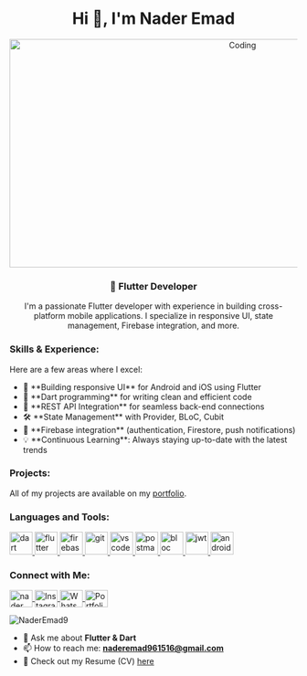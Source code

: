 <h1 align="center">Hi 👋, I'm Nader Emad</h1>

<p align="center">
  <img alt="Coding" width="800" height="400" src="https://media3.giphy.com/media/WTjXuYA2y4o3UZly3W/giphy.gif?cid=9b38fe91a85353d4896002665c9734a7e10264d78f67a61a&ep=v1_user_favorites&rid=giphy.gif&ct=g">
</p>

<h3 align="center">🚀 Flutter Developer</h3>

<p align="center">I'm a passionate Flutter developer with experience in building cross-platform mobile applications. I specialize in responsive UI, state management, Firebase integration, and more.</p>

<h3 align="left">Skills & Experience:</h3>
<p align="left">Here are a few areas where I excel:</p>
<ul>
  <li>📱 **Building responsive UI** for Android and iOS using Flutter</li>
  <li>🎯 **Dart programming** for writing clean and efficient code</li>
  <li>🔗 **REST API Integration** for seamless back-end connections</li>
  <li>🛠 **State Management** with Provider, BLoC, Cubit</li>
  <li>🧩 **Firebase integration** (authentication, Firestore, push notifications)</li>
  <li>💡 **Continuous Learning**: Always staying up-to-date with the latest trends</li>
</ul>

<h3 align="left">Projects:</h3>
<p align="left">All of my projects are available on my <a href="https://naderemad9.github.io" target="_blank">portfolio</a>.</p>

<h3 align="left">Languages and Tools:</h3>
<p align="left">
  <a href="https://dart.dev" target="_blank" rel="noreferrer"> 
    <img src="https://www.vectorlogo.zone/logos/dartlang/dartlang-icon.svg" alt="dart" width="40" height="40"/> 
  </a> 
  <a href="https://flutter.dev" target="_blank" rel="noreferrer"> 
    <img src="https://www.vectorlogo.zone/logos/flutterio/flutterio-icon.svg" alt="flutter" width="40" height="40"/> 
  </a> 
  <a href="https://firebase.google.com/" target="_blank" rel="noreferrer"> 
    <img src="https://www.vectorlogo.zone/logos/firebase/firebase-icon.svg" alt="firebase" width="40" height="40"/> 
  </a> 
  <a href="https://git-scm.com/" target="_blank" rel="noreferrer"> 
    <img src="https://www.vectorlogo.zone/logos/git-scm/git-scm-icon.svg" alt="git" width="40" height="40"/> 
  </a> 
  <a href="https://code.visualstudio.com/" target="_blank" rel="noreferrer">
    <img src="https://www.vectorlogo.zone/logos/visualstudio_code/visualstudio_code-icon.svg" alt="vscode" width="40" height="40"/>
  </a> 
  <a href="https://postman.com" target="_blank" rel="noreferrer">
    <img src="https://www.vectorlogo.zone/logos/getpostman/getpostman-icon.svg" alt="postman" width="40" height="40"/>
  </a>
  <a href="https://bloclibrary.dev/" target="_blank" rel="noreferrer">
    <img src="https://bloclibrary.dev/_astro/dark-bloc-logo.D-BLnUA2.svg" alt="bloc" width="40" height="40"/>
  </a>
  <a href="https://jwt.io" target="_blank" rel="noreferrer">
    <img src="https://jwt.io/img/pic_logo.svg" alt="jwt" width="40" height="40"/>
  </a>
  <a href="https://developer.android.com/studio" target="_blank" rel="noreferrer">
    <img src="https://www.vectorlogo.zone/logos/android/android-icon.svg" alt="android" width="40" height="40"/>
  </a>
</p>

<h3 align="left">Connect with Me:</h3>
<p align="left">
  <a href="http://linkedin.com/in/naderr-emadd/" target="blank">
    <img align="center" src="https://raw.githubusercontent.com/rahuldkjain/github-profile-readme-generator/master/src/images/icons/Social/linked-in-alt.svg" alt="nader osman" height="30" width="40" />
  </a>
  <a href="https://www.instagram.com/naderr.emadd/" target="blank">
    <img align="center" src="https://raw.githubusercontent.com/rahuldkjain/github-profile-readme-generator/master/src/images/icons/Social/instagram.svg" alt="Instagram" height="30" width="40" />
  </a>
  <a href="https://wa.me/0539812835" target="blank">
    <img align="center" src="https://raw.githubusercontent.com/rahuldkjain/github-profile-readme-generator/master/src/images/icons/Social/whatsapp.svg" alt="WhatsApp" height="30" width="40" />
  </a>
  <a href="https://naderemad9.github.io" target="blank">
    <img align="center" src="https://raw.githubusercontent.com/rahuldkjain/github-profile-readme-generator/master/src/images/icons/Social/github.svg" alt="Portfolio" height="30" width="40" />
  </a>
</p>

<p align="left">
  <img src="https://komarev.com/ghpvc/?username=naderemad9&label=Profile%20views&color=0e75b6&style=flat" alt="NaderEmad9" />
</p>

- 💬 Ask me about **Flutter & Dart**
- 📫 How to reach me: **naderemad961516@gmail.com**
- 📄 Check out my Resume (CV) [here](https://drive.google.com/file/d/1UcsBwdnYeAn6qt2bUuXe7wycTSxlAgAG/view?usp=drive_link)
